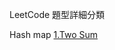 LeetCode 題型詳細分類

Hash map
[1.Two Sum](https://github.com/nickchen111/Leetcode/blob/main/Array/1.%20Two%20Sum.cpp)


